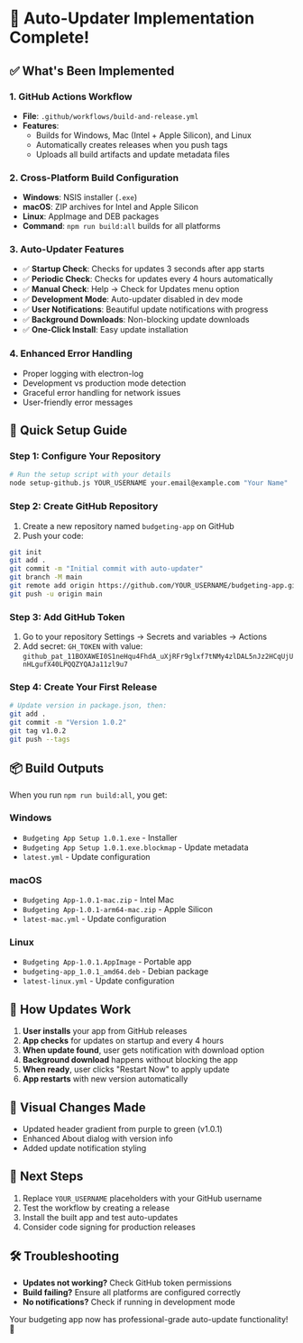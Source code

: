 # 🎉 Auto-Updater Implementation Complete!

## ✅ What's Been Implemented

### 1. GitHub Actions Workflow
- **File**: `.github/workflows/build-and-release.yml`
- **Features**: 
  - Builds for Windows, Mac (Intel + Apple Silicon), and Linux
  - Automatically creates releases when you push tags
  - Uploads all build artifacts and update metadata files

### 2. Cross-Platform Build Configuration
- **Windows**: NSIS installer (`.exe`)
- **macOS**: ZIP archives for Intel and Apple Silicon
- **Linux**: AppImage and DEB packages
- **Command**: `npm run build:all` builds for all platforms

### 3. Auto-Updater Features
- ✅ **Startup Check**: Checks for updates 3 seconds after app starts
- ✅ **Periodic Check**: Checks for updates every 4 hours automatically
- ✅ **Manual Check**: Help → Check for Updates menu option
- ✅ **Development Mode**: Auto-updater disabled in dev mode
- ✅ **User Notifications**: Beautiful update notifications with progress
- ✅ **Background Downloads**: Non-blocking update downloads
- ✅ **One-Click Install**: Easy update installation

### 4. Enhanced Error Handling
- Proper logging with electron-log
- Development vs production mode detection
- Graceful error handling for network issues
- User-friendly error messages

## 🚀 Quick Setup Guide

### Step 1: Configure Your Repository
```bash
# Run the setup script with your details
node setup-github.js YOUR_USERNAME your.email@example.com "Your Name"
```

### Step 2: Create GitHub Repository
1. Create a new repository named `budgeting-app` on GitHub
2. Push your code:
```bash
git init
git add .
git commit -m "Initial commit with auto-updater"
git branch -M main
git remote add origin https://github.com/YOUR_USERNAME/budgeting-app.git
git push -u origin main
```

### Step 3: Add GitHub Token
1. Go to your repository Settings → Secrets and variables → Actions
2. Add secret: `GH_TOKEN` with value: `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`

### Step 4: Create Your First Release
```bash
# Update version in package.json, then:
git add .
git commit -m "Version 1.0.2"
git tag v1.0.2
git push --tags
```

## 📦 Build Outputs

When you run `npm run build:all`, you get:

### Windows
- `Budgeting App Setup 1.0.1.exe` - Installer
- `Budgeting App Setup 1.0.1.exe.blockmap` - Update metadata
- `latest.yml` - Update configuration

### macOS  
- `Budgeting App-1.0.1-mac.zip` - Intel Mac
- `Budgeting App-1.0.1-arm64-mac.zip` - Apple Silicon
- `latest-mac.yml` - Update configuration

### Linux
- `Budgeting App-1.0.1.AppImage` - Portable app
- `budgeting-app_1.0.1_amd64.deb` - Debian package
- `latest-linux.yml` - Update configuration

## 🔄 How Updates Work

1. **User installs** your app from GitHub releases
2. **App checks** for updates on startup and every 4 hours
3. **When update found**, user gets notification with download option
4. **Background download** happens without blocking the app
5. **When ready**, user clicks "Restart Now" to apply update
6. **App restarts** with new version automatically

## 🎨 Visual Changes Made

- Updated header gradient from purple to green (v1.0.1)
- Enhanced About dialog with version info
- Added update notification styling

## 📝 Next Steps

1. Replace `YOUR_USERNAME` placeholders with your GitHub username
2. Test the workflow by creating a release
3. Install the built app and test auto-updates
4. Consider code signing for production releases

## 🛠️ Troubleshooting

- **Updates not working?** Check GitHub token permissions
- **Build failing?** Ensure all platforms are configured correctly
- **No notifications?** Check if running in development mode

Your budgeting app now has professional-grade auto-update functionality! 🎉
